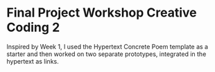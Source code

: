 

# Final Project Workshop Creative Coding 2
 
Inspired by Week 1, I used the Hypertext Concrete Poem template as a starter 
and then worked on two separate prototypes, integrated in the hypertext as links.





